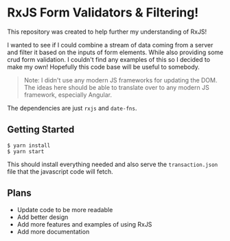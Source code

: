 # RxJS Form Validators & Filtering!

This repository was created to help further my understanding of RxJS!

I wanted to see if I could combine a stream of data coming from a server and filter it based on the inputs of form elements. While also providing some crud form validation. I couldn't find any examples of this so I decided to make my own! Hopefully this code base will be useful to somebody.

> Note: I didn't use any modern JS frameworks for updating the DOM. The ideas here should be able to translate over to any modern JS framework, especially Angular.

The dependencies are just `rxjs` and `date-fns`.

## Getting Started

    $ yarn install
    $ yarn start

This should install everything needed and also serve the `transaction.json` file that the javascript code will fetch.

## Plans

- Update code to be more readable
- Add better design
- Add more features and examples of using RxJS
- Add more documentation
